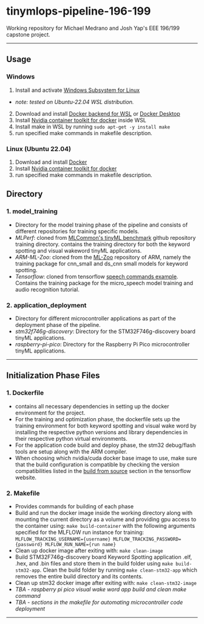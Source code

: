 # tinymlops-pipeline-196-199
Working repository for Michael Medrano and Josh Yap's EEE 196/199 capstone project.

---
## Usage

### Windows
1. Install and activate [Windows Subsystem for Linux](https://learn.microsoft.com/en-us/windows/wsl/install)
- *note: tested on Ubuntu-22.04 WSL distribution.*
2. Download and install [Docker backend for WSL](https://nickjanetakis.com/blog/install-docker-in-wsl-2-without-docker-desktop) or [Docker Desktop](https://docs.docker.com/desktop/install/windows-install/)
3. Install [Nvidia container toolkit for docker](https://docs.nvidia.com/datacenter/cloud-native/container-toolkit/install-guide.html#docker) inside WSL
4. Install make in WSL by running `sudo apt-get -y install make`
5. run specified make commands in makefile description.

### Linux (Ubuntu 22.04)
1. Download and install [Docker](https://docs.docker.com/engine/install/ubuntu/)
2. Install [Nvidia container toolkit for docker](https://docs.nvidia.com/datacenter/cloud-native/container-toolkit/install-guide.html#docker)
3. run specified make commands in makefile description.

## Directory

### 1. model_training
- Directory for the model training phase of the pipeline and consists of different repositories for training specific models.
- *MLPerf*: cloned from [MLCommon's tinyML benchmark](https://github.com/mlcommons/tiny) github repository training directory. contains the training directory for both the keyword spotting and visual wakeword tinyML applications.
- *ARM-ML-Zoo*: cloned from the [ML-Zoo](https://github.com/ARM-software/ML-zoo) repository of ARM, namely the training package for cnn_small and ds_cnn small models for keyword spotting.
- *Tensorflow*: cloned from tensorflow [speech commands example](https://github.com/tensorflow/tensorflow/tree/v2.4.0/tensorflow/examples/speech_commands). Contains the training package for the micro_speech model training and audio recognition tutorial.

### 2. application_deployment
- Directory for different microcontroller applications as part of the deployment phase of the pipeline.
- *stm32f746g-discovery*: Directory for the STM32F746g-discovery board tinyML applications.
- *raspberry-pi-pico*: Directory for the Raspberry Pi Pico microcontroller tinyML applications.

---
## Initialization Phase Files

### 1. Dockerfile
- contains all necessary dependencies in setting up the docker environment for the project.
- For the training and optimization phase, the dockerfile sets up the training environment for both keyword spotting and visual wake word by installing the respective python versions and library dependencies in their respective python virtual environments.
- For the application code build and deploy phase, the stm32 debug/flash tools are setup along with the ARM compiler.
- When choosing which nvidia/cuda docker base image to use, make sure that the build configuration is compatible by checking the version compatibilities listed in the [build from source](https://www.tensorflow.org/install/source#linux) section in the tensorflow website. 

### 2. Makefile
- Provides commands for building of each phase
- Build and run the docker image inside the working directory along with mounting the current directory as a volume and providing gpu access to the container using: `make build-container` with the following arguments specified for the MLFLOW run instance for training: `MLFLOW_TRACKING_USERNAME={username} MLFLOW_TRACKING_PASSWORD={password} MLFLOW_RUN_NAME={run name}`
- Clean up docker image after exiting with: `make clean-image`
- Build STM32F746g-discovery board Keyword Spotting application .elf, .hex, and .bin files and store them in the build folder using `make build-stm32-app`. Clean the build folder by running `make clean-stm32-app` which removes the entire build directory and its contents.
- Clean up stm32 docker image after exiting with: `make clean-stm32-image`
- *TBA - raspberry pi pico visual wake word app build and clean make command*
- *TBA - sections in the makefile for automating microcontroller code  deployment*

--- 
